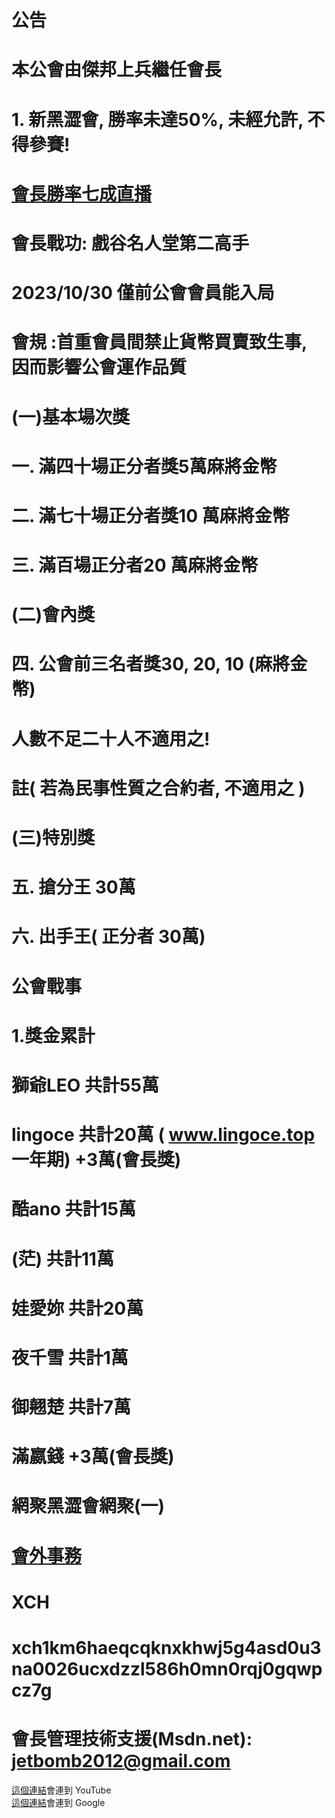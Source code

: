 # 公告
# 本公會由傑邦上兵繼任會長
# 1. 新黑澀會, 勝率未達50%, 未經允許, 不得參賽!
# <a href="https://www.youtube.com/watch?v=DYYh2W5BX0k">會長勝率七成直播</a>

# 會長戰功: 戲谷名人堂第二高手


# 2023/10/30 僅前公會會員能入局
# 會規 :首重會員間禁止貨幣買賣致生事, 因而影響公會運作品質

# (一)基本場次獎
# 一. 滿四十場正分者獎5萬麻將金幣
# 二. 滿七十場正分者獎10 萬麻將金幣
# 三. 滿百場正分者20 萬麻將金幣
# (二)會內獎
# 四. 公會前三名者獎30, 20, 10 (麻將金幣)
# 人數不足二十人不適用之!
# 註( 若為民事性質之合約者, 不適用之 )
# (三)特別獎
# 五. 搶分王 30萬
# 六. 出手王( 正分者 30萬)
# 公會戰事
# 1.獎金累計
# 獅爺LEO     共計55萬
# lingoce    共計20萬 ( www.lingoce.top 一年期) +3萬(會長獎)
# 酷ano      共計15萬
# (茫)         共計11萬
# 娃愛妳       共計20萬
# 夜千雪       共計1萬
# 御翹楚           共計7萬
# 滿嬴錢         +3萬(會長獎)
# 網聚黑澀會網聚(一)

# <a href="mailto:tfftfftff7788@yahoo.com.tw">會外事務</a>
# XCH
# xch1km6haeqcqknxkhwj5g4asd0u3na0026ucxdzzl586h0mn0rqj0gqwpcz7g
# 會長管理技術支援(Msdn.net): jetbomb2012@gmail.com 

<a href="https://www.youtube.com/">這個連結</a>會連到 YouTube<br>
<a href="https://www.google.com/">這個連結</a>會連到 Google<br>





































